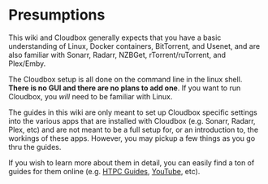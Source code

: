# Presumptions

This wiki and Cloudbox generally expects that you have a basic understanding of Linux, Docker containers, BitTorrent, and Usenet, and are also familiar with Sonarr, Radarr, NZBGet, rTorrent/ruTorrent, and Plex/Emby.

The Cloudbox setup is all done on the command line in the linux shell. **There is no GUI and there are no plans to add one**. If you want to run Cloudbox, you _will_ need to be familiar with Linux.

The guides in this wiki are only meant to set up Cloudbox specific settings into the various apps that are installed with Cloudbox \(e.g. Sonarr, Radarr, Plex, etc\) and are not meant to be a full setup for, or an introduction to, the workings of these apps. However, you may pickup a few things as you go thru the guides.

If you wish to learn more about them in detail, you can easily find a ton of guides for them online \(e.g. [HTPC Guides](https://www.htpcguides.com), [YouTube](https://www.youtube.com), etc\).

